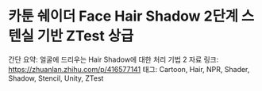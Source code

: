 # 카툰 쉐이더 Face Hair Shadow 2단계 스텐실 기반 ZTest 상급

간단 요약: 얼굴에 드리우는 Hair Shadow에 대한 처리 기법 2
자료 링크: https://zhuanlan.zhihu.com/p/416577141
태그: Cartoon, Hair, NPR, Shader, Shadow, Stencil, Unity, ZTest